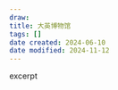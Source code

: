 ```yaml
---
draw:
title: 大英博物馆
tags: []
date created: 2024-06-10
date modified: 2024-11-12
---
```


excerpt

<!-- more -->
